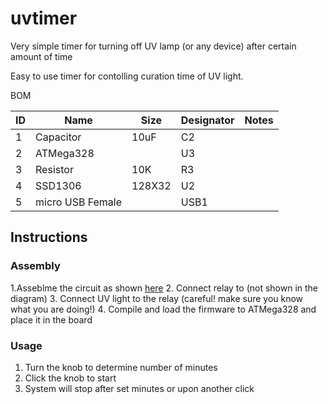 # uvtimer
Very simple timer for turning off UV lamp (or any device) after certain amount of time

Easy to use timer for contolling curation time of UV light.

BOM

| ID 	|  Name 	|  Size 	| Designator  	| Notes  	|
|---	|---	|---	|---	|---	|
|   1	|  Capacitor 	| 10uF  	| C2  	|   	|
|   2	|  ATMega328 	|   	|   U3 	|  	|
|   3	|  Resistor 	|   	10K|   R3	|   	|
|   4	|  SSD1306 	|128X32   	| U2  	|   	|
|   5	|  micro USB Female 	|  	| USB1 	|   	|


## Instructions

### Assembly
1.Asseblme the circuit as shown [here](https://easyeda.com/roey/uvtimer)
2. Connect relay to (not shown in the diagram)
3. Connect UV light to the relay (careful! make sure you know what you are doing!)
4. Compile and load the firmware to ATMega328 and place it in the board

### Usage
1. Turn the knob to determine number of minutes
2. Click the knob to start
3. System will stop after set minutes or upon another click
